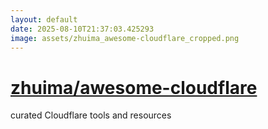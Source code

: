 ```yaml
---
layout: default
date: 2025-08-10T21:37:03.425293
image: assets/zhuima_awesome-cloudflare_cropped.png
---
```


# [zhuima/awesome-cloudflare](https://github.com/zhuima/awesome-cloudflare)

curated Cloudflare tools and resources
